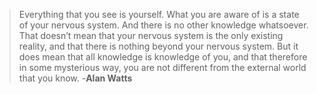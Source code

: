 > Everything that you see is yourself. What you are aware of is a state of your nervous system. And there is no other knowledge whatsoever. That doesn’t mean that your nervous system is the only existing reality, and that there is nothing beyond your nervous system. But it does mean that all knowledge is knowledge of you, and that therefore in some mysterious way, you are not different from the external world that you know. -**Alan Watts**
